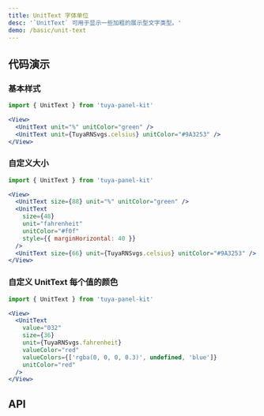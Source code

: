 ```yaml
---
title: UnitText 字体单位
desc: '`UnitText` 可用于显示一些加粗的展示型文字类型。'
demo: /basic/unit-text
---
```


## 代码演示

### 基本样式

```jsx
import { UnitText } from 'tuya-panel-kit'

<View>
  <UnitText unit="%" unitColor="green" />
  <UnitText unit={TuyaRNSvgs.celsius} unitColor="#9A3253" />
</View>
```

### 自定义大小

```jsx
import { UnitText } from 'tuya-panel-kit'

<View>
  <UnitText size={88} unit="%" unitColor="green" />
  <UnitText
    size={48}
    unit="fahrenheit"
    unitColor="#f0f"
    style={{ marginHorizontal: 40 }}
  />
  <UnitText size={66} unit={TuyaRNSvgs.celsius} unitColor="#9A3253" />
</View>
```

### 自定义 UnitText 每个值的颜色

```jsx
import { UnitText } from 'tuya-panel-kit'

<View>
  <UnitText
    value="032"
    size={36}
    unit={TuyaRNSvgs.fahrenheit}
    valueColor="red"
    valueColors={['rgba(0, 0, 0, 0.3)', undefined, 'blue']}
    unitColor="red"
  />
</View>
```

## API

<API name="UnitTextProps"></API>
